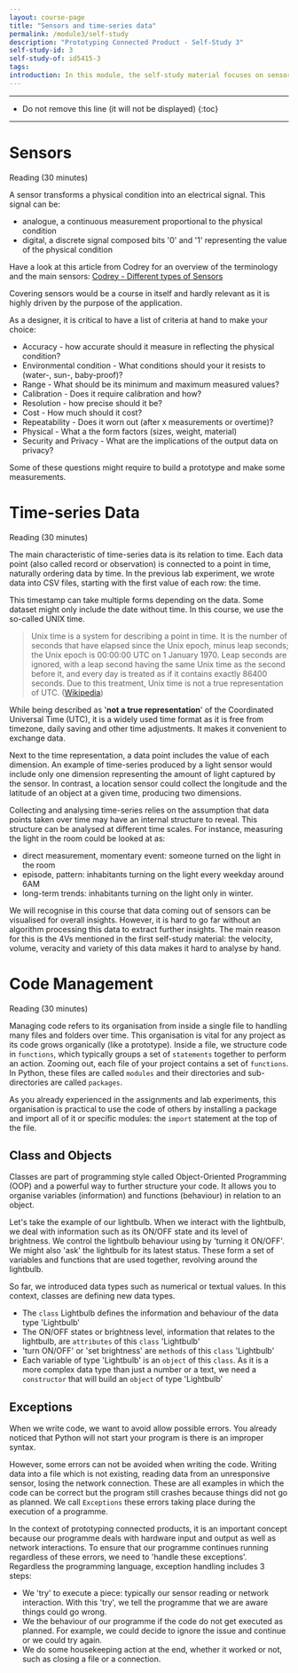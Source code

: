 ```yaml
---
layout: course-page
title: "Sensors and time-series data"
permalink: /module3/self-study
description: "Prototyping Connected Product - Self-Study 3"
self-study-id: 3
self-study-of: id5415-3
tags:
introduction: In this module, the self-study material focuses on sensors and the data they generate in the form of time-series. We will explore the most common sensors with their challenges and opportunities. We will introduce the concept of events as data point inputs are ingested by the system and trigger actions. Finally, we will distinguish between different options of data processing.
---
```


---

* Do not remove this line (it will not be displayed)
{:toc}

---


# Sensors

<span class="mdi mdi-text-box-outline"></span> Reading (30 minutes)

A sensor transforms a physical condition into an electrical signal. This signal can be:

* analogue, a continuous measurement proportional to the physical condition
* digital, a discrete signal composed bits '0' and '1' representing the value of the physical condition

Have a look at this article from Codrey for an overview of the terminology and the main sensors:
[Codrey - Different types of Sensors](https://www.codrey.com/electronics/different-types-of-sensors/)

Covering sensors would be a course in itself and hardly relevant as it is highly driven by the purpose of the application.

As a designer, it is critical to have a list of criteria at hand to make your choice:

* Accuracy - how accurate should it measure in reflecting the physical condition?
* Environmental condition - What conditions should your it resists to (water-, sun-, baby-proof)?
* Range - What should be its minimum and maximum measured values?
* Calibration - Does it require calibration and how?
* Resolution - how precise should it be?
* Cost - How much should it cost?
* Repeatability - Does it worn out (after x measurements or overtime)?
* Physical - What a the form factors (sizes, weight, material)
* Security and Privacy - What are the implications of the output data on privacy?

Some of these questions might require to build a prototype and make some measurements.


# Time-series Data

<span class="mdi mdi-text-box-outline"></span> Reading (30 minutes)

The main characteristic of time-series data is its relation to time. Each data point (also called record or observation) is connected to a point in time, naturally ordering data by time. In the previous lab experiment, we wrote data into CSV files, starting with the first value of each row: the time.

This timestamp can take multiple forms depending on the data. Some dataset might only include the date without time. In this course, we use the so-called UNIX time. 

>Unix time is a system for describing a point in time. It is the number of seconds that have elapsed since the Unix epoch, minus leap seconds; the Unix epoch is 00:00:00 UTC on 1 January 1970. Leap seconds are ignored, with a leap second having the same Unix time as the second before it, and every day is treated as if it contains exactly 86400 seconds. Due to this treatment, Unix time is not a true representation of UTC. ([Wikipedia](https://en.wikipedia.org/wiki/Unix_time))

While being described as '__not a true representation__' of the Coordinated Universal Time (UTC), it is a widely used time format as it is free from timezone, daily saving and other time adjustments. It makes it convenient to exchange data.

Next to the time representation, a data point includes the value of each dimension. An example of time-series produced by a light sensor would include only one dimension representing the amount of light captured by the sensor. In contrast, a location sensor could collect the longitude and the latitude of an object at a given time, producing two dimensions.

Collecting and analysing time-series relies on the assumption that data points taken over time may have an internal structure to reveal. This structure can be analysed at different time scales. For instance, measuring the light in the room could be looked at as:

* direct measurement, momentary event: someone turned on the light in the room
* episode, pattern: inhabitants turning on the light every weekday around 6AM
* long-term trends: inhabitants turning on the light only in winter.

We will recognise in this course that data coming out of sensors can be visualised for overall insights. However, it is hard to go far without an algorithm processing this data to extract further insights. The main reason for this is the 4Vs mentioned in the first self-study material: the velocity, volume, veracity and variety of this data makes it hard to analyse by hand.

# Code Management

<span class="mdi mdi-text-box-outline"></span> Reading (30 minutes)

Managing code refers to its organisation from inside a single file to handling many files and folders over time. This organisation is vital for any project as its code grows organically (like a prototype). Inside a file, we structure code in `functions`, which typically groups a set of `statements` together to perform an action. Zooming out, each file of your project contains a set of `functions`. In Python, these files are called `modules` and their directories and sub-directories are called `packages`.

As you already experienced in the assignments and lab experiments, this organisation is practical to use the code of others by installing a package and import all of it or specific modules: the `import` statement at the top of the file.

## Class and Objects

Classes are part of programming style called Object-Oriented Programming (OOP) and a powerful way to further structure your code. It allows you to organise variables (information) and functions (behaviour) in relation to an object.

Let's take the example of our lightbulb. When we interact with the lightbulb, we deal with information such as its ON/OFF state and its level of brightness. We control the lightbulb behaviour using by 'turning it ON/OFF'. We might also 'ask' the lightbulb for its latest status. These form a set of variables and functions that are used together, revolving around the lightbulb. 

So far, we introduced data types such as numerical or textual values. In this context, classes are defining new data types.

* The `class` Lightbulb defines the information and behaviour of the data type 'Lightbulb'
* The ON/OFF states or brightness level, information that relates to the lightbulb, are `attributes` of this `class` 'Lightbulb'
* 'turn ON/OFF' or 'set brightness' are `methods` of this `class` 'Lightbulb'
* Each variable of type 'Lightbulb' is an `object` of this `class`. As it is a more complex data type than just a number or a text, we need a `constructor` that will build an `object` of type 'Lightbulb'

## Exceptions

When we write code, we want to avoid allow possible errors. You already noticed that Python will not start your program is there is an improper syntax.

However, some errors can not be avoided when writing the code. Writing data into a file which is not existing, reading data from an unresponsive sensor, losing the network connection. These are all examples in which the code can be correct but the program still crashes because things did not go as planned. We call `Exceptions` these errors taking place during the execution of a programme.

In the context of prototyping connected products, it is an important concept because our programme deals with hardware input and output as well as network interactions. To ensure that our programme continues running regardless of these errors, we need to 'handle these exceptions'. Regardless the programming language, exception handling includes 3 steps:

* We 'try' to execute a piece: typically our sensor reading or network interaction. With this 'try', we tell the programme that we are aware things could go wrong.
* We the behaviour of our programme if the code do not get executed as planned. For example, we could decide to ignore the issue and continue or we could try again.
* We do some housekeeping action at the end, whether it worked or not, such as closing a file or a connection.
